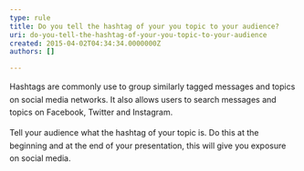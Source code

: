 ```yaml
---
type: rule
title: Do you tell the hashtag of your you topic to your audience?
uri: do-you-tell-the-hashtag-of-your-you-topic-to-your-audience
created: 2015-04-02T04:34:34.0000000Z
authors: []

---
```




<span class='intro'> <p>​<span style="line-height&#58;20.7999992370605px;">​</span><span style="line-height&#58;1.6;">Hashtags are com</span><span style="line-height&#58;1.6;">monly use to group similarly tagged messages and topics on social media networks. It also allows users to search messages and topics on Facebook, Twitter and Instagram.</span>​</p> </span>

<p><span style="line-height&#58;1.6;">Tell your audience what the hashtag of your topic is. Do this&#160;at the beginning and at the end of your presentation, this will&#160;give you exposure on social media.</span><br></p>


